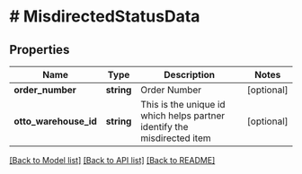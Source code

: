 # # MisdirectedStatusData

## Properties

Name | Type | Description | Notes
------------ | ------------- | ------------- | -------------
**order_number** | **string** | Order Number | [optional]
**otto_warehouse_id** | **string** | This is the unique id which helps partner identify the misdirected item | [optional]

[[Back to Model list]](../../README.md#models) [[Back to API list]](../../README.md#endpoints) [[Back to README]](../../README.md)

